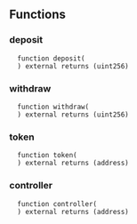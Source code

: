 


## Functions
### deposit
```solidity
  function deposit(
  ) external returns (uint256)
```




### withdraw
```solidity
  function withdraw(
  ) external returns (uint256)
```




### token
```solidity
  function token(
  ) external returns (address)
```




### controller
```solidity
  function controller(
  ) external returns (address)
```




